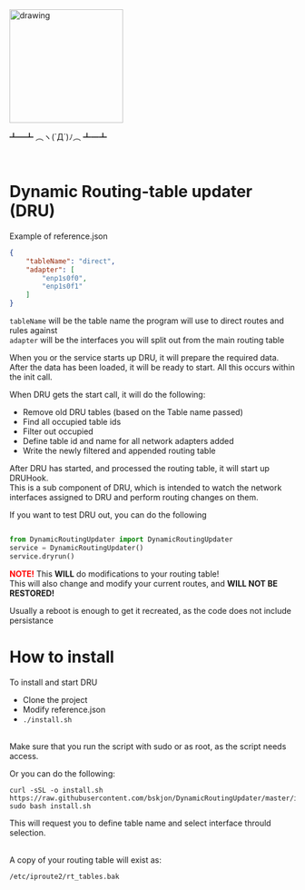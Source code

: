 

<img src="./static-assets/DynamicRoutingUpdater.svg" alt="drawing" width="200"/>
<br>
<p>┻━┻ ︵ヽ(`Д´)ﾉ︵ ┻━┻ </p>
<br>

# Dynamic Routing-table updater (DRU)

Example of reference.json
```json
{
    "tableName": "direct",
    "adapter": [
        "enp1s0f0",
        "enp1s0f1"
    ]
}
```
`tableName` will be the table name the program will use to direct routes and rules against </br>
```adapter``` will be the interfaces you will split out from the main routing table</br>

When you or the service starts up DRU,
it will prepare the required data. <br>
After the data has been loaded, it will be ready to start. All this occurs within the init call.

When DRU gets the start call, it will do the following:
- Remove old DRU tables (based on the Table name passed)
- Find all occupied table ids
- Filter out occupied
- Define table id and name for all network adapters added
- Write the newly filtered and appended routing table

After DRU has started, and processed the routing table, it will start up DRUHook. <br>
This is a sub component of DRU, which is intended to watch the network interfaces assigned to DRU and perform routing changes on them.<br>

If you want to test DRU out, you can do the following
```python

from DynamicRoutingUpdater import DynamicRoutingUpdater
service = DynamicRoutingUpdater()
service.dryrun()

```
<strong style="color: red">NOTE!</strong> This <strong>WILL</strong> do modifications to your routing table! <br>
This will also change and modify your current routes, and <strong>WILL NOT BE RESTORED!</strong>

Usually a reboot is enough to get it recreated, as the code does not include persistance

# How to install
To install and start DRU
- Clone the project 
- Modify reference.json
 - `./install.sh` 

</br>
Make sure that you run the script with sudo or as root, as the script needs access. <br>

Or you can do the following:
```shell
curl -sSL -o install.sh https://raw.githubusercontent.com/bskjon/DynamicRoutingUpdater/master/install.sh
sudo bash install.sh
```
This will request you to define table name and select interface thrould selection.


<br>
A copy of your routing table will exist as:

```sh
/etc/iproute2/rt_tables.bak
```